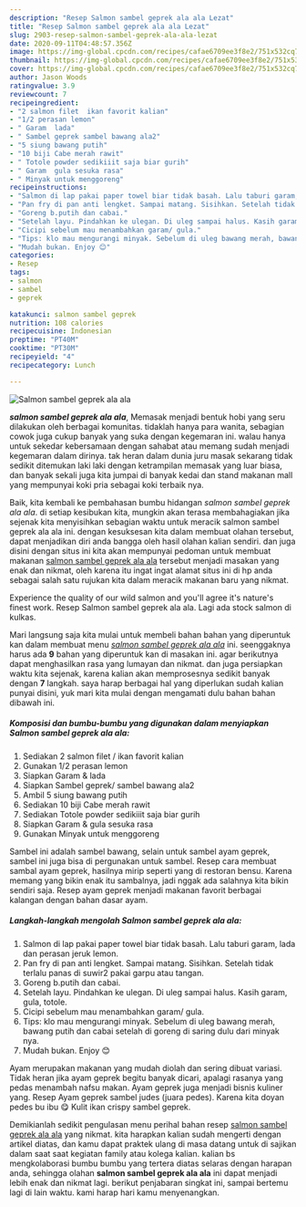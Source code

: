 ```yaml
---
description: "Resep Salmon sambel geprek ala ala Lezat"
title: "Resep Salmon sambel geprek ala ala Lezat"
slug: 2903-resep-salmon-sambel-geprek-ala-ala-lezat
date: 2020-09-11T04:48:57.356Z
image: https://img-global.cpcdn.com/recipes/cafae6709ee3f8e2/751x532cq70/salmon-sambel-geprek-ala-ala-foto-resep-utama.jpg
thumbnail: https://img-global.cpcdn.com/recipes/cafae6709ee3f8e2/751x532cq70/salmon-sambel-geprek-ala-ala-foto-resep-utama.jpg
cover: https://img-global.cpcdn.com/recipes/cafae6709ee3f8e2/751x532cq70/salmon-sambel-geprek-ala-ala-foto-resep-utama.jpg
author: Jason Woods
ratingvalue: 3.9
reviewcount: 7
recipeingredient:
- "2 salmon filet  ikan favorit kalian"
- "1/2 perasan lemon"
- " Garam  lada"
- " Sambel geprek sambel bawang ala2"
- "5 siung bawang putih"
- "10 biji Cabe merah rawit"
- " Totole powder sedikiiit saja biar gurih"
- " Garam  gula sesuka rasa"
- " Minyak untuk menggoreng"
recipeinstructions:
- "Salmon di lap pakai paper towel biar tidak basah. Lalu taburi garam, lada dan perasan jeruk lemon."
- "Pan fry di pan anti lengket. Sampai matang. Sisihkan. Setelah tidak terlalu panas di suwir2 pakai garpu atau tangan."
- "Goreng b.putih dan cabai."
- "Setelah layu. Pindahkan ke ulegan. Di uleg sampai halus. Kasih garam, gula, totole."
- "Cicipi sebelum mau menambahkan garam/ gula."
- "Tips: klo mau mengurangi minyak. Sebelum di uleg bawang merah, bawang putih dan cabai setelah di goreng di saring dulu dari minyak nya."
- "Mudah bukan. Enjoy 😊"
categories:
- Resep
tags:
- salmon
- sambel
- geprek

katakunci: salmon sambel geprek 
nutrition: 108 calories
recipecuisine: Indonesian
preptime: "PT40M"
cooktime: "PT30M"
recipeyield: "4"
recipecategory: Lunch

---
```



![Salmon sambel geprek ala ala](https://img-global.cpcdn.com/recipes/cafae6709ee3f8e2/751x532cq70/salmon-sambel-geprek-ala-ala-foto-resep-utama.jpg)

<b><i>salmon sambel geprek ala ala</i></b>, Memasak menjadi bentuk hobi yang seru dilakukan oleh berbagai komunitas. tidaklah hanya para wanita, sebagian cowok juga cukup banyak yang suka dengan kegemaran ini. walau hanya untuk sekedar kebersamaan dengan sahabat atau memang sudah menjadi kegemaran dalam dirinya. tak heran dalam dunia juru masak sekarang tidak sedikit ditemukan laki laki dengan ketrampilan memasak yang luar biasa, dan banyak sekali juga kita jumpai di banyak kedai dan stand makanan mall yang mempunyai koki pria sebagai koki terbaik nya.

Baik, kita kembali ke pembahasan bumbu hidangan <i>salmon sambel geprek ala ala</i>. di setiap kesibukan kita, mungkin akan terasa membahagiakan jika sejenak kita menyisihkan sebagian waktu untuk meracik salmon sambel geprek ala ala ini. dengan kesuksesan kita dalam membuat olahan tersebut, dapat menjadikan diri anda bangga oleh hasil olahan kalian sendiri. dan juga disini dengan situs ini kita akan mempunyai pedoman untuk membuat makanan <u>salmon sambel geprek ala ala</u> tersebut menjadi masakan yang enak dan nikmat, oleh karena itu ingat ingat alamat situs ini di hp anda sebagai salah satu rujukan kita dalam meracik makanan baru yang nikmat.

Experience the quality of our wild salmon and you&#39;ll agree it&#39;s nature&#39;s finest work. Resep Salmon sambel geprek ala ala. Lagi ada stock salmon di kulkas.


Mari langsung saja kita mulai untuk membeli bahan bahan yang diperuntuk kan dalam membuat menu <u><i>salmon sambel geprek ala ala</i></u> ini. seenggaknya harus ada <b>9</b> bahan yang diperuntuk kan di masakan ini. agar berikutnya dapat menghasilkan rasa yang lumayan dan nikmat. dan juga persiapkan waktu kita sejenak, karena kalian akan memprosesnya sedikit banyak dengan <b>7</b> langkah. saya harap berbagai hal yang diperlukan sudah kalian punyai disini, yuk mari kita mulai dengan mengamati dulu bahan bahan dibawah ini.

<!--inarticleads1-->

##### Komposisi dan bumbu-bumbu yang digunakan dalam menyiapkan Salmon sambel geprek ala ala:

1. Sediakan 2 salmon filet / ikan favorit kalian
1. Gunakan 1/2 perasan lemon
1. Siapkan  Garam &amp; lada
1. Siapkan  Sambel geprek/ sambel bawang ala2
1. Ambil 5 siung bawang putih
1. Sediakan 10 biji Cabe merah rawit
1. Sediakan  Totole powder sedikiiit saja biar gurih
1. Siapkan  Garam &amp; gula sesuka rasa
1. Gunakan  Minyak untuk menggoreng


Sambel ini adalah sambel bawang, selain untuk sambel ayam geprek, sambel ini juga bisa di pergunakan untuk sambel. Resep cara membuat sambal ayam geprek, hasilnya mirip seperti yang di restoran bensu. Karena memang yang bikin enak itu sambalnya, jadi nggak ada salahnya kita bikin sendiri saja. Resep ayam geprek menjadi makanan favorit berbagai kalangan dengan bahan dasar ayam. 

<!--inarticleads2-->

##### Langkah-langkah mengolah Salmon sambel geprek ala ala:

1. Salmon di lap pakai paper towel biar tidak basah. Lalu taburi garam, lada dan perasan jeruk lemon.
1. Pan fry di pan anti lengket. Sampai matang. Sisihkan. Setelah tidak terlalu panas di suwir2 pakai garpu atau tangan.
1. Goreng b.putih dan cabai.
1. Setelah layu. Pindahkan ke ulegan. Di uleg sampai halus. Kasih garam, gula, totole.
1. Cicipi sebelum mau menambahkan garam/ gula.
1. Tips: klo mau mengurangi minyak. Sebelum di uleg bawang merah, bawang putih dan cabai setelah di goreng di saring dulu dari minyak nya.
1. Mudah bukan. Enjoy 😊


Ayam merupakan makanan yang mudah diolah dan sering dibuat variasi. Tidak heran jika ayam geprek begitu banyak dicari, apalagi rasanya yang pedas menambah nafsu makan. Ayam geprek juga menjadi bisnis kuliner yang. Resep Ayam geprek sambel judes (juara pedes). Karena kita doyan pedes bu ibu 😋 Kulit ikan crispy sambel geprek. 

Demikianlah sedikit pengulasan menu perihal bahan resep <u>salmon sambel geprek ala ala</u> yang nikmat. kita harapkan kalian sudah mengerti dengan artikel diatas, dan kamu dapat praktek ulang di masa datang untuk di sajikan dalam saat saat kegiatan family atau kolega kalian. kalian bs mengkolaborasi bumbu bumbu yang tertera diatas selaras dengan harapan anda, sehingga olahan <b>salmon sambel geprek ala ala</b> ini dapat menjadi lebih enak dan nikmat lagi. berikut penjabaran singkat ini, sampai bertemu lagi di lain waktu. kami harap hari kamu menyenangkan.
